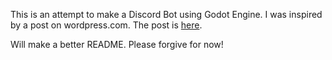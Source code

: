 This is an attempt to make a Discord Bot using Godot Engine.
I was inspired by a post on wordpress.com.
The post is [here](https://functionoverload590613498.wordpress.com/2019/06/27/making-a-discord-bot-with-godot/).

Will make a better README. Please forgive for now!
